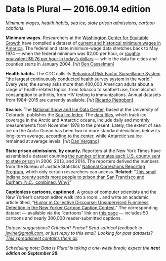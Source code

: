 Data Is Plural — 2016.09.14 edition
===================================

*Minimum wages, health habits, sea ice, state prison admissions, cartoon captions.*


__Minimum wages.__ Researchers at the [Washington Center for Equitable Growth](http://equitablegrowth.org/) have compiled a dataset of [current and historical minimum wages in America](https://github.com/equitablegrowth/VZ_historicalminwage/releases). The federal and state minimum-wage data stretches back to May 1974 — when the federal minimum was $2.00 per hour, or [roughly equivalent $9.76 per hour in today’s dollars](http://data.bls.gov/cgi-bin/cpicalc.pl?cost1=2&year1=1974&year2=2016) — while the data for cities and counties starts in January 2004. [h/t [Ben Casselman](https://twitter.com/bencasselman/status/773516754354049024)]


__Health habits.__ The CDC calls its [Behavioral Risk Factor Surveillance System](http://www.cdc.gov/brfss/) “the largest continuously conducted health survey system in the world.” Every year, the survey asks more than 400,000 American adults about a range of health-related topics, from tobacco to seatbelt use, from alcohol consumption to arthritis, from HIV testing to immunizations. Annual datasets from 1984–2015 are currently available. [h/t [Ricardo Pietrobon](https://twitter.com/rpietro)]


__Sea ice.__ The [National Snow and Ice Data Center](https://nsidc.org/about/overview), based at the University of Colorado, publishes the [Sea Ice Index](https://nsidc.org/data/seaice_index/). The [data files](http://nsidc.org/data/docs/noaa/g02135_seaice_index/), which track ice coverage in the Arctic and Antarctic oceans, include daily and monthly measurements from November 1978 to the present. Lately, the extent of sea ice on the Arctic Ocean has been two or more standard deviations below its long-term average, [according to the center](http://nsidc.org/arcticseaicenews/2016/09/arctic-sea-ice-nears-its-minimum-extent-for-the-year/), while Antarctic sea ice remained at average levels. [h/t [Dan Vergano](https://twitter.com/dvergano)]


__State prison admissions, by county.__ Reporters at the New York Times have assembled a dataset counting [the number of inmates each U.S. county sent to state prison](https://github.com/TheUpshot/prison-admissions) in 2006, 2013, and 2014. The reporters derived the numbers from the Bureau of Justice Statistics’ [National Corrections Reporting Program](http://www.icpsr.umich.edu/icpsrweb/NACJD/series/38/studies/36373?archive=NACJD&sortBy=7), which only certain researchers can access. __Related:__ “[This small Indiana county sends more people to prison than San Francisco and Durham, N.C., combined. Why?](http://www.nytimes.com/2016/09/02/upshot/new-geography-of-prisons.html)”


__Captionless cartoons, captioned.__ A group of computer scientists and the New Yorker’s cartoon editor walk into a room… and write an academic article titled, “[Humor in Collective Discourse: Unsupervised Funniness Detection in the New Yorker Cartoon Caption Contest](http://arxiv.org/abs/1506.08126).” The corresponding dataset — available via the “cartoons” link on [this page](http://clair.si.umich.edu/homepage/downloads.html) — includes 50 cartoons and nearly 300,000 reader-submitted captions.


*Dataset suggestions? Criticism? Praise? Send satirical feedback to <jsvine@gmail.com>, or just reply to this email. Looking for past datasets? [This spreadsheet contains them all](https://docs.google.com/spreadsheets/d/1wZhPLMCHKJvwOkP4juclhjFgqIY8fQFMemwKL2c64vk).*


*Scheduling note: Data Is Plural is taking a one-week break; expect the __next edition on September 28__.*